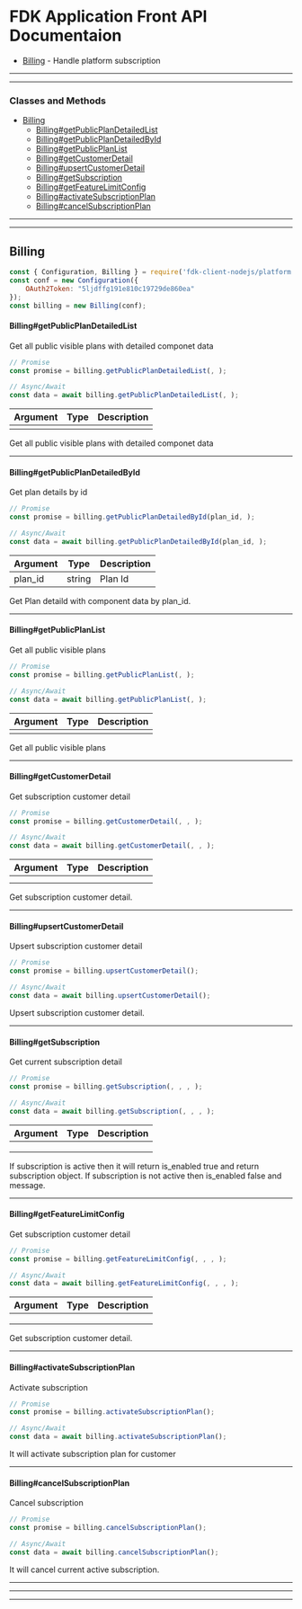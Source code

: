 # FDK Application Front API Documentaion


* [Billing](#Billing) - Handle platform subscription 

----
----

### Classes and Methods


* [Billing](#Billing)
  * [Billing#getPublicPlanDetailedList](#billinggetpublicplandetailedlist)
  * [Billing#getPublicPlanDetailedById](#billinggetpublicplandetailedbyid)
  * [Billing#getPublicPlanList](#billinggetpublicplanlist)
  * [Billing#getCustomerDetail](#billinggetcustomerdetail)
  * [Billing#upsertCustomerDetail](#billingupsertcustomerdetail)
  * [Billing#getSubscription](#billinggetsubscription)
  * [Billing#getFeatureLimitConfig](#billinggetfeaturelimitconfig)
  * [Billing#activateSubscriptionPlan](#billingactivatesubscriptionplan)
  * [Billing#cancelSubscriptionPlan](#billingcancelsubscriptionplan)
 

---
---



## Billing

```javascript
const { Configuration, Billing } = require('fdk-client-nodejs/platform')
const conf = new Configuration({
    OAuth2Token: "5ljdffg191e810c19729de860ea"
});
const billing = new Billing(conf);

```


#### Billing#getPublicPlanDetailedList
Get all public visible plans with detailed componet data

```javascript
// Promise
const promise = billing.getPublicPlanDetailedList(, );

// Async/Await
const data = await billing.getPublicPlanDetailedList(, );

```



| Argument  |  Type  | Description |
| --------- | ----  | --- |
|  |  |  | 


Get all public visible plans with detailed componet data


---


#### Billing#getPublicPlanDetailedById
Get plan details by id

```javascript
// Promise
const promise = billing.getPublicPlanDetailedById(plan_id, );

// Async/Await
const data = await billing.getPublicPlanDetailedById(plan_id, );

```



| Argument  |  Type  | Description |
| --------- | ----  | --- |
| plan_id | string | Plan Id | 


Get Plan detaild with component data by plan_id.


---


#### Billing#getPublicPlanList
Get all public visible plans

```javascript
// Promise
const promise = billing.getPublicPlanList(, );

// Async/Await
const data = await billing.getPublicPlanList(, );

```



| Argument  |  Type  | Description |
| --------- | ----  | --- |
|  |  |  | 


Get all public visible plans


---


#### Billing#getCustomerDetail
Get subscription customer detail

```javascript
// Promise
const promise = billing.getCustomerDetail(, , );

// Async/Await
const data = await billing.getCustomerDetail(, , );

```



| Argument  |  Type  | Description |
| --------- | ----  | --- |
|  |  |  | 
|  |  |  | 


Get subscription customer detail.


---


#### Billing#upsertCustomerDetail
Upsert subscription customer detail

```javascript
// Promise
const promise = billing.upsertCustomerDetail();

// Async/Await
const data = await billing.upsertCustomerDetail();

```




Upsert subscription customer detail.


---


#### Billing#getSubscription
Get current subscription detail

```javascript
// Promise
const promise = billing.getSubscription(, , , );

// Async/Await
const data = await billing.getSubscription(, , , );

```



| Argument  |  Type  | Description |
| --------- | ----  | --- |
|  |  |  | 
|  |  |  | 
|  |  |  | 


If subscription is active then it will return is_enabled true and return subscription object. If subscription is not active then is_enabled false and message.



---


#### Billing#getFeatureLimitConfig
Get subscription customer detail

```javascript
// Promise
const promise = billing.getFeatureLimitConfig(, , , );

// Async/Await
const data = await billing.getFeatureLimitConfig(, , , );

```



| Argument  |  Type  | Description |
| --------- | ----  | --- |
|  |  |  | 
|  |  |  | 
|  |  |  | 


Get subscription customer detail.


---


#### Billing#activateSubscriptionPlan
Activate subscription

```javascript
// Promise
const promise = billing.activateSubscriptionPlan();

// Async/Await
const data = await billing.activateSubscriptionPlan();

```




It will activate subscription plan for customer


---


#### Billing#cancelSubscriptionPlan
Cancel subscription

```javascript
// Promise
const promise = billing.cancelSubscriptionPlan();

// Async/Await
const data = await billing.cancelSubscriptionPlan();

```




It will cancel current active subscription.


---



---
---
